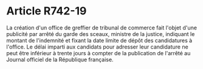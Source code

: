 # Article R742-19

<p>La création d'un office de greffier de tribunal de commerce fait l'objet d'une publicité par arrêté du garde des sceaux, ministre de la justice, indiquant le montant de l'indemnité et fixant la date limite de dépôt des candidatures à l'office. Le délai imparti aux candidats pour adresser leur candidature ne peut être inférieur à trente jours à compter de la publication de l'arrêté au Journal officiel de la République française.</p>